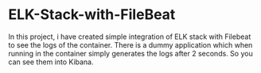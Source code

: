 # ELK-Stack-with-FileBeat

In this project, i have created simple integration of ELK stack with Filebeat to see the logs of the container. There is a dummy application which when running in the container simply generates the logs after 2 seconds. So you can see them into Kibana.
